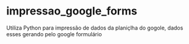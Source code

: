 # impressao_google_forms
Utiliza Python para impressão de dados da planiçlha do gogole, dados esses gerando pelo google formulário
